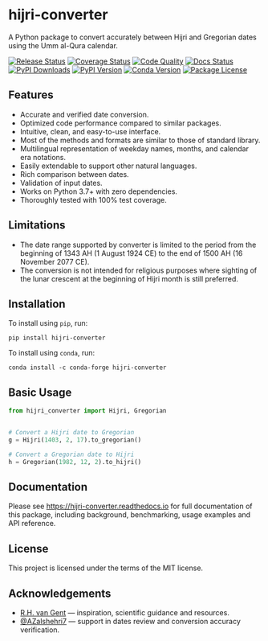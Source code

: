 # hijri-converter

<!-- start description -->

A Python package to convert accurately between Hijri and Gregorian dates using
the Umm al-Qura calendar.

<!-- end description -->

<!-- start badges -->

[![Release Status](https://img.shields.io/github/actions/workflow/status/dralshehri/hijri-converter/release.yml?label=release)][release]
[![Coverage Status](https://img.shields.io/badge/coverage-100%25-success)][coverage]
[![Code Quality](https://img.shields.io/codefactor/grade/github/dralshehri/hijri-converter/main?&label=codefactor)][quality]
[![Docs Status](https://img.shields.io/readthedocs/hijri-converter/stable)][docs]
[![PyPI Downloads](https://img.shields.io/pypi/dm/hijri-converter?color=blue)][downloads]
[![PyPI Version](https://img.shields.io/pypi/v/hijri-converter)][pypi-version]
[![Conda Version](https://img.shields.io/conda/vn/conda-forge/hijri-converter)][conda-version]
[![Package License](https://img.shields.io/github/license/dralshehri/hijri-converter)][license]

[release]:
  https://github.com/dralshehri/hijri-converter/actions/workflows/release.yml
[coverage]:
  https://github.com/dralshehri/hijri-converter/actions/workflows/release.yml
[quality]:
  https://www.codefactor.io/repository/github/dralshehri/hijri-converter/overview/main
[docs]: https://hijri-converter.readthedocs.io
[downloads]: https://pypistats.org/packages/hijri-converter
[pypi-version]: https://pypi.python.org/pypi/hijri-converter
[conda-version]: https://anaconda.org/conda-forge/hijri-converter
[license]: https://github.com/dralshehri/hijri-converter/blob/main/LICENSE

<!-- end badges -->

<!-- start summary -->

## Features

- Accurate and verified date conversion.
- Optimized code performance compared to similar packages.
- Intuitive, clean, and easy-to-use interface.
- Most of the methods and formats are similar to those of standard library.
- Multilingual representation of weekday names, months, and calendar era
  notations.
- Easily extendable to support other natural languages.
- Rich comparison between dates.
- Validation of input dates.
- Works on Python 3.7+ with zero dependencies.
- Thoroughly tested with 100% test coverage.

## Limitations

- The date range supported by converter is limited to the period from the
  beginning of 1343 AH (1 August 1924 CE) to the end of 1500 AH (16 November
  2077 CE).
- The conversion is not intended for religious purposes where sighting of the
  lunar crescent at the beginning of Hijri month is still preferred.

## Installation

To install using `pip`, run:

```shell
pip install hijri-converter
```

To install using `conda`, run:

```shell
conda install -c conda-forge hijri-converter
```

## Basic Usage

```python
from hijri_converter import Hijri, Gregorian


# Convert a Hijri date to Gregorian
g = Hijri(1403, 2, 17).to_gregorian()

# Convert a Gregorian date to Hijri
h = Gregorian(1982, 12, 2).to_hijri()
```

<!-- end summary -->

## Documentation

Please see <https://hijri-converter.readthedocs.io> for full documentation of
this package, including background, benchmarking, usage examples and API
reference.

## License

This project is licensed under the terms of the MIT license.

## Acknowledgements

- [R.H. van Gent](http://www.staff.science.uu.nl/~gent0113) &mdash; inspiration,
  scientific guidance and resources.
- [@AZalshehri7](https://github.com/AZalshehri7) &mdash; support in dates review
  and conversion accuracy verification.
